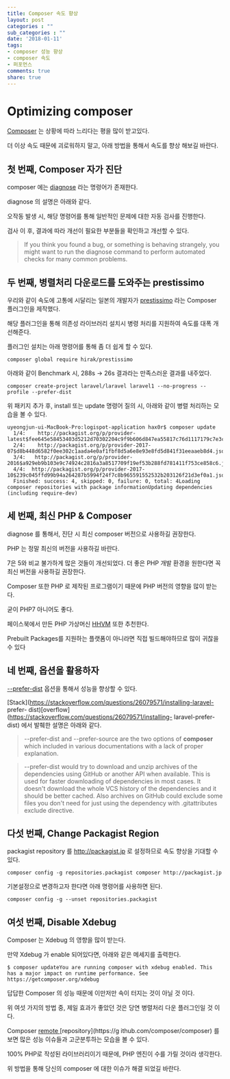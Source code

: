 ```yaml
---
title: Composer 속도 향상
layout: post
categories : ""
sub_categories : ""
date: '2018-01-11'
tags:
- composer 성능 향상
- composer 속도
- 퍼포먼스
comments: true
share: true
---
```


# Optimizing composer

[Composer](https://getcomposer.org/) 는 상황에 따라 느리다는 평을 많이 받고있다.

더 이상 속도 때문에 괴로워하지 말고, 아래 방법을 통해서 속도를 향상 해보길 바란다.


## 첫 번째, Composer 자가 진단

  

composer 에는 [diagnose](https://getcomposer.org/doc/03-cli.md#diagnose) 라는 명령어가
존재한다.

diagnose 의 설명은 아래와 같다.

  

오작동 발생 시, 해당 명령어를 통해 일반적인 문제에 대한 자동 검사를 진행한다.

검사 이 후, 결과에 따라 개선이 필요한 부분들을 확인하고 개선할 수 있다.

  

> If you think you found a bug, or something is behaving strangely, you might
want to run the diagnose command to perform automated checks for many common
problems.

  

## 두 번째, 병렬처리 다운로드를 도와주는 prestissimo

  

우리와 같이 속도에 고통에 시달리는 일본의 개발자가
[prestissimo](https://github.com/hirak/prestissimo) 라는 Composer 플러그인을 제작했다.

해당 플러그인을 통해 의존성 라이브러리 설치시 병령 처리를 지원하여 속도를 대폭 개선해준다.

  

플러그인 설치는 아래 명령어를 통해 좀 더 쉽게 할 수 있다.

  

    composer global require hirak/prestissimo

  

아래와 같이 Benchmark 시, 288s -> 26s 결과라는 만족스러운 결과를 내주었다.

  

    composer create-project laravel/laravel laravel1 --no-progress --profile --prefer-dist

  

위 패키지 추가 후, install 또는 update 명령어 질의 시, 아래와 같이 병렬 처리하는 모습을 볼 수 있다.

  

    uyeongjun-ui-MacBook-Pro:logispot-application hax0r$ composer update    1/4:	http://packagist.org/p/provider-latest$fee645e58453403d5212d70302204c9f9b606d847ea55817c76d1117179c7e3c.json    2/4:	http://packagist.org/p/provider-2017-07$d8b448d6582f0ee302c1aada4e0af1fbf8d5a6e8e93e8fd5d841f31eeaaeb8d4.json    3/4:	http://packagist.org/p/provider-2016$a929eb9b103e9c74924c2816a3a8517709f19ef53b288fd781411f753ce858c6.json    4/4:	http://packagist.org/p/provider-2017-10$239c045ffd99b94a264287b5994f24f7c8b965591552532b203126f21d3ef0a1.json    Finished: success: 4, skipped: 0, failure: 0, total: 4Loading composer repositories with package informationUpdating dependencies (including require-dev)

  
  

## 세 번째, 최신 PHP & Composer

  

diagnose 를 통해서, 진단 시 최신 composer 버전으로 사용하길 권장한다.

PHP 는 정말 최신의 버전을 사용하길 바란다.

7은 5와 비교 불가하게 많은 것들이 개선되었다. 더 좋은 PHP 개발 환경을 원한다면 꼭 최신 버전을 사용하길 권장한다.

Composer 또한 PHP 로 제작된 프로그램이기 때문에 PHP 버전의 영향을 많이 받는다.

  

굳이 PHP7 아니어도 좋다.

페이스북에서 만든 PHP 가상머신 [HHVM](https://hhvm.com/) 또한 추천한다.

Prebuilt Packages를 지원하는 플랫폼이 아니라면 직접 빌드해야하므로 많이 귀찮을 수 있다

  

  

## 네 번째, 옵션을 활용하자

  

[\--prefer-dist](https://getcomposer.org/doc/03-cli.md#install) 옵션을 통해서 성능을
향상할 수 있다.

[Stack](https://stackoverflow.com/questions/26079571/installing-laravel-
prefer-
dist)[overflow](https://stackoverflow.com/questions/26079571/installing-
laravel-prefer-dist) 에서 발췌한 설명은 아래와 같다.

  

> \--prefer-dist and --prefer-source are the two options of **composer** which
included in various documentations with a lack of proper explanation.

>

>  

>

>  

>

> \--prefer-dist would try to download and unzip archives of the dependencies
using GitHub or another API when available. This is used for faster
downloading of dependencies in most cases. It doesn't download the whole VCS
history of the dependencies and it should be better cached. Also archives on
GitHub could exclude some files you don't need for just using the dependency
with .gitattributes exclude directive.

  

  

## 다섯 번째, Change Packagist Region

  

packagist repository 를 http://packagist.jp 로 설정하므로 속도 향상을 기대할 수 있다.

  

    composer config -g repositories.packagist composer http://packagist.jp

기본설정으로 변경하고자 한다면 아래 명령어를 사용하면 된다.

  

    composer config -g --unset repositories.packagist

  

## 여섯 번째, Disable Xdebug

  

Composer 는 Xdebug 의 영향을 많이 받는다.

만약 Xdebug 가 enable 되어있다면, 아래와 같은 메세지를 출력한다.

  

    $ composer updateYou are running composer with xdebug enabled. This has a major impact on runtime performance. See https://getcomposer.org/xdebug

  

답답한 Composer 의 성능 때문에 이만저만 속이 터지는 것이 아닐 것 이다.

위 여섯 가지의 방법 중, 제일 효과가 좋았던 것은 당연 병렬처리 다운 플러그인일 것 이다.

Composer [remote ](https://github.com/composer/composer)[repository](https://g
ithub.com/composer/composer) 를 보면 많은 성능 이슈들과 고군분투하는 모습을 볼 수 있다.

  

100% PHP로 작성된 라이브러리이기 때문에, PHP 엔진이 수를 가릴 것이라 생각한다.

위 방법을 통해 당신의 composer 에 대한 이슈가 해결 되었길 바란다.